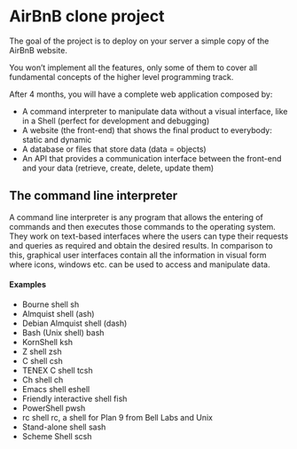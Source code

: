 # AirBnB clone project 

The goal of the project is to deploy on your server a simple copy of the AirBnB website.

You won’t implement all the features, only some of them to cover all fundamental concepts of the higher level programming track.

After 4 months, you will have a complete web application composed by:

* A command interpreter to manipulate data without a visual interface, like in a Shell (perfect for development and debugging)
* A website (the front-end) that shows the final product to everybody: static and dynamic
* A database or files that store data (data = objects)
* An API that provides a communication interface between the front-end and your data (retrieve, create, delete, update them)

## The command line interpreter

A command line interpreter is any program that allows the entering of commands and then executes those commands to the operating system. They work on text-based interfaces where the users can type their requests and queries as required and obtain the desired results. In comparison to this, graphical user interfaces contain all the information in visual form where icons, windows etc. can be used to access and manipulate data.

#### Examples
* Bourne shell sh
* Almquist shell (ash)
* Debian Almquist shell (dash)
* Bash (Unix shell) bash
* KornShell ksh
* Z shell zsh
* C shell csh
* TENEX C shell tcsh
* Ch shell ch
* Emacs shell eshell
* Friendly interactive shell fish
* PowerShell pwsh
* rc shell rc, a shell for Plan 9 from Bell Labs and Unix
* Stand-alone shell sash
* Scheme Shell scsh

